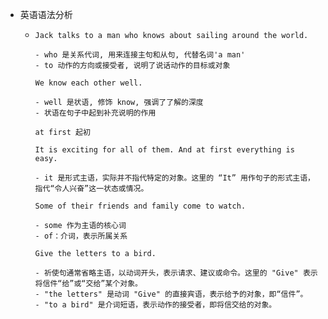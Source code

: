 - 英语语法分析
	- ```
	  Jack talks to a man who knows about sailing around the world. 
	  
	  - who 是关系代词, 用来连接主句和从句, 代替名词'a man'  
	  - to 动作的方向或接受者, 说明了说话动作的目标或对象
	  
	  We know each other well.
	  
	  - well 是状语, 修饰 know, 强调了了解的深度
	  - 状语在句子中起到补充说明的作用
	  
	  at first 起初
	  
	  It is exciting for all of them. And at first everything is easy.
	  
	  - it 是形式主语，实际并不指代特定的对象。这里的 “It” 用作句子的形式主语，指代“令人兴奋”这一状态或情况。
	  
	  Some of their friends and family come to watch.
	  
	  - some 作为主语的核心词
	  - of：介词，表示所属关系
	  
	  Give the letters to a bird.
	  
	  - 祈使句通常省略主语，以动词开头，表示请求、建议或命令。这里的 "Give" 表示将信件“给”或“交给”某个对象。
	  - "the letters" 是动词 "Give" 的直接宾语，表示给予的对象，即“信件”。
	  - "to a bird" 是介词短语，表示动作的接受者，即将信交给的对象。
	  ```